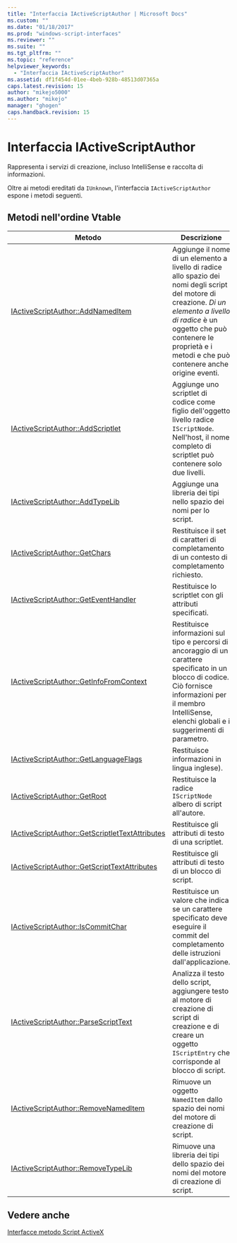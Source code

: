 ```yaml
---
title: "Interfaccia IActiveScriptAuthor | Microsoft Docs"
ms.custom: ""
ms.date: "01/18/2017"
ms.prod: "windows-script-interfaces"
ms.reviewer: ""
ms.suite: ""
ms.tgt_pltfrm: ""
ms.topic: "reference"
helpviewer_keywords: 
  - "Interfaccia IActiveScriptAuthor"
ms.assetid: df1f454d-01ee-4beb-928b-48513d07365a
caps.latest.revision: 15
author: "mikejo5000"
ms.author: "mikejo"
manager: "ghogen"
caps.handback.revision: 15
---
```

# Interfaccia IActiveScriptAuthor
Rappresenta i servizi di creazione, incluso IntelliSense e raccolta di informazioni.  
  
 Oltre ai metodi ereditati da `IUnknown`, l'interfaccia `IActiveScriptAuthor` espone i metodi seguenti.  
  
## Metodi nell'ordine Vtable  
  
|Metodo|Descrizione|  
|------------|-----------------|  
|[IActiveScriptAuthor::AddNamedItem](../../winscript/reference/iactivescriptauthor-addnameditem.md)|Aggiunge il nome di un elemento a livello di radice allo spazio dei nomi degli script del motore di creazione.  *Di un elemento a livello di radice* è un oggetto che può contenere le proprietà e i metodi e che può contenere anche origine eventi.|  
|[IActiveScriptAuthor::AddScriptlet](../../winscript/reference/iactivescriptauthor-addscriptlet.md)|Aggiunge uno scriptlet di codice come figlio dell'oggetto livello radice `IScriptNode`.  Nell'host, il nome completo di scriptlet può contenere solo due livelli.|  
|[IActiveScriptAuthor::AddTypeLib](../../winscript/reference/iactivescriptauthor-addtypelib.md)|Aggiunge una libreria dei tipi nello spazio dei nomi per lo script.|  
|[IActiveScriptAuthor::GetChars](../../winscript/reference/iactivescriptauthor-getchars.md)|Restituisce il set di caratteri di completamento di un contesto di completamento richiesto.|  
|[IActiveScriptAuthor::GetEventHandler](../../winscript/reference/iactivescriptauthor-geteventhandler.md)|Restituisce lo scriptlet con gli attributi specificati.|  
|[IActiveScriptAuthor::GetInfoFromContext](../../winscript/reference/iactivescriptauthor-getinfofromcontext.md)|Restituisce informazioni sul tipo e percorsi di ancoraggio di un carattere specificato in un blocco di codice.  Ciò fornisce informazioni per il membro IntelliSense, elenchi globali e i suggerimenti di parametro.|  
|[IActiveScriptAuthor::GetLanguageFlags](../../winscript/reference/iactivescriptauthor-getlanguageflags.md)|Restituisce informazioni in lingua inglese\).|  
|[IActiveScriptAuthor::GetRoot](../../winscript/reference/iactivescriptauthor-getroot.md)|Restituisce la radice `IScriptNode` albero di script all'autore.|  
|[IActiveScriptAuthor::GetScriptletTextAttributes](../../winscript/reference/iactivescriptauthor-getscriptlettextattributes.md)|Restituisce gli attributi di testo di una scriptlet.|  
|[IActiveScriptAuthor::GetScriptTextAttributes](../../winscript/reference/iactivescriptauthor-getscripttextattributes.md)|Restituisce gli attributi di testo di un blocco di script.|  
|[IActiveScriptAuthor::IsCommitChar](../../winscript/reference/iactivescriptauthor-iscommitchar.md)|Restituisce un valore che indica se un carattere specificato deve eseguire il commit del completamento delle istruzioni dall'applicazione.|  
|[IActiveScriptAuthor::ParseScriptText](../../winscript/reference/iactivescriptauthor-parsescripttext.md)|Analizza il testo dello script, aggiungere testo al motore di creazione di script di creazione e di creare un oggetto `IScriptEntry` che corrisponde al blocco di script.|  
|[IActiveScriptAuthor::RemoveNamedItem](../../winscript/reference/iactivescriptauthor-removenameditem.md)|Rimuove un oggetto `NamedItem` dallo spazio dei nomi del motore di creazione di script.|  
|[IActiveScriptAuthor::RemoveTypeLib](../../winscript/reference/iactivescriptauthor-removetypelib.md)|Rimuove una libreria dei tipi dello spazio dei nomi del motore di creazione di script.|  
  
## Vedere anche  
 [Interfacce metodo Script ActiveX](../../winscript/reference/active-script-authoring-interfaces.md)
